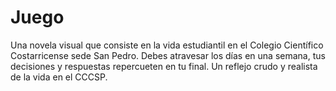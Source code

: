 # Juego

Una novela visual que consiste en la vida estudiantil en el Colegio Científico Costarricense sede San Pedro. 
Debes atravesar los días en una semana, tus decisiones y respuestas repercueten en tu final. 
Un reflejo crudo y realista de la vida en el CCCSP.
